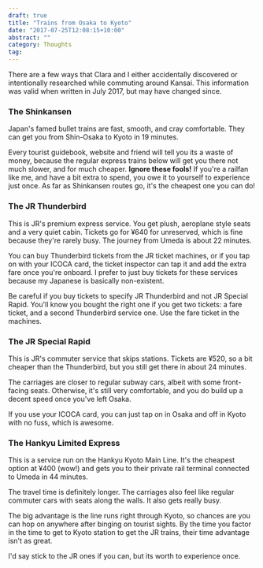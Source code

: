 ```yaml
---
draft: true
title: "Trains from Osaka to Kyoto"
date: "2017-07-25T12:08:15+10:00"
abstract: ""
category: Thoughts
tag:
--- 
```

There are a few ways that Clara and I either accidentally discovered or intentionally researched while commuting around Kansai. This information was valid when written in July 2017, but may have changed since.

### The Shinkansen

Japan's famed bullet trains are fast, smooth, and cray comfortable. They can get you from Shin-Osaka to Kyoto in 19 minutes. 

Every tourist guidebook, website and friend will tell you its a waste of money, because the regular express trains below will get you there not much slower, and for much cheaper. **Ignore these fools!** If you're a railfan like me, and have a bit extra to spend, you owe it to yourself to experience just once. As far as Shinkansen routes go, it's the cheapest one you can do!

### The JR Thunderbird

This is JR's premium express service. You get plush, aeroplane style seats and a very quiet cabin. Tickets go for ¥640 for unreserved, which is fine because they're rarely busy. The journey from Umeda is about 22 minutes.

You can buy Thunderbird tickets from the JR ticket machines, or if you tap on with your ICOCA card, the ticket inspector can tap it and add the extra fare once you're onboard. I prefer to just buy tickets for these services because my Japanese is basically non-existent.

Be careful if you buy tickets to specify JR Thunderbird and not JR Special Rapid. You'll know you bought the right one if you get two tickets: a fare ticket, and a second Thunderbird service one. Use the fare ticket in the machines.

### The JR Special Rapid

This is JR's commuter service that skips stations. Tickets are ¥520, so a bit cheaper than the Thunderbird, but you still get there in about 24 minutes.

The carriages are closer to regular subway cars, albeit with some front-facing seats. Otherwise, it's still very comfortable, and you do build up a decent speed once you've left Osaka.

If you use your ICOCA card, you can just tap on in Osaka and off in Kyoto with no fuss, which is awesome.

### The Hankyu Limited Express

This is a service run on the Hankyu Kyoto Main Line. It's the cheapest option at ¥400 (wow!) and gets you to their private rail terminal connected to Umeda in 44 minutes.

The travel time is definitely longer. The carriages also feel like regular commuter cars with seats along the walls. It also gets really busy.

The big advantage is the line runs right through Kyoto, so chances are you can hop on anywhere after binging on tourist sights. By the time you factor in the time to get to Kyoto station to get the JR trains, their time advantage isn't as great.

I'd say stick to the JR ones if you can, but its worth to experience once.


